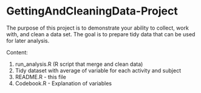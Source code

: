 GettingAndCleaningData-Project
==============================
The purpose of this project is to demonstrate your ability to collect, work with, and clean a data set. 
The goal is to prepare tidy data that can be used for later analysis. 

Content:
1. run_analysis.R (R script that merge and clean data)
2. Tidy dataset with average of variable for each activity and subject
3. README.R - this file
4. Codebook.R - Explanation of variables
